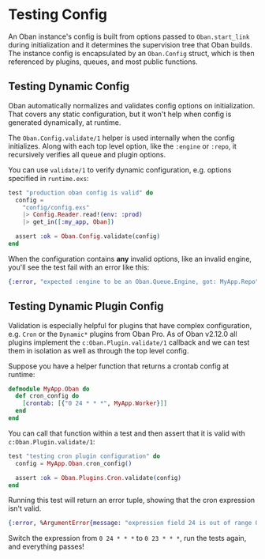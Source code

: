 # Testing Config

An Oban instance's config is built from options passed to `Oban.start_link`
during initialization and it determines the supervision tree that Oban builds.
The instance config is encapsulated by an `Oban.Config` struct, which is then
referenced by plugins, queues, and most public functions.

## Testing Dynamic Config

Oban automatically normalizes and validates config options on initialization.
That covers any static configuration, but it won't help when config is generated
dynamically, at runtime.

The `Oban.Config.validate/1` helper is used internally when the config
initializes. Along with each top level option, like the `:engine` or `:repo`, it
recursively verifies all queue and plugin options.

You can use `validate/1` to verify dynamic configuration, e.g. options specified
in `runtime.exs`:

```elixir
test "production oban config is valid" do
  config =
    "config/config.exs"
    |> Config.Reader.read!(env: :prod)
    |> get_in([:my_app, Oban])

  assert :ok = Oban.Config.validate(config)
end
```

When the configuration contains **any** invalid options, like an invalid engine,
you'll see the test fail with an error like this:

```elixir
{:error, "expected :engine to be an Oban.Queue.Engine, got: MyApp.Repo"}
```

## Testing Dynamic Plugin Config

Validation is especially helpful for plugins that have complex configuration,
e.g. `Cron` or the `Dynamic*` plugins from Oban Pro. As of Oban v2.12.0 all
plugins implement the `c:Oban.Plugin.validate/1` callback and we can test them
in isolation as well as through the top level config.

Suppose you have a helper function that returns a crontab config at runtime:

```elixir
defmodule MyApp.Oban do
  def cron_config do
    [crontab: [{"0 24 * * *", MyApp.Worker}]]
  end
end
```

You can call that function within a test and then assert that it is valid with
`c:Oban.Plugin.validate/1`:

```elixir
test "testing cron plugin configuration" do
  config = MyApp.Oban.cron_config()

  assert :ok = Oban.Plugins.Cron.validate(config)
end
```

Running this test will return an error tuple, showing that the cron expression
isn't valid.

```elixir
{:error, %ArgumentError{message: "expression field 24 is out of range 0..23"}}
```

Switch the expression from `0 24 * * *` to `0 23 * * *`, run the tests again,
and everything passes!
